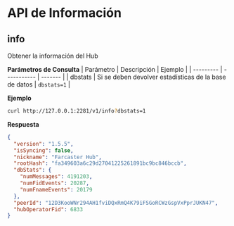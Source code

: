 # API de Información

## info

Obtener la información del Hub

**Parámetros de Consulta**
| Parámetro | Descripción | Ejemplo |
| --------- | ----------- | ------- |
| dbstats | Si se deben devolver estadísticas de la base de datos | `dbstats=1` |

**Ejemplo**

```bash
curl http://127.0.0.1:2281/v1/info?dbstats=1

```

**Respuesta**

```json
{
  "version": "1.5.5",
  "isSyncing": false,
  "nickname": "Farcaster Hub",
  "rootHash": "fa349603a6c29d27041225261891bc9bc846bccb",
  "dbStats": {
    "numMessages": 4191203,
    "numFidEvents": 20287,
    "numFnameEvents": 20179
  },
  "peerId": "12D3KooWNr294AH1fviDQxRmQ4K79iFSGoRCWzGspVxPprJUKN47",
  "hubOperatorFid": 6833
}
```
